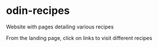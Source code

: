 # odin-recipes
Website with pages detailing various recipes

From the landing page, click on links to visit different recipes